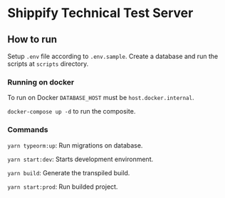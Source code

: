# Shippify Technical Test Server

## How to run

Setup `.env` file according to `.env.sample`.
Create a database and run the scripts at `scripts` directory.

### Running on docker
To run on Docker `DATABASE_HOST` must be `host.docker.internal`.

`docker-compose up -d` to run the composite.

### Commands
`yarn typeorm:up`: Run migrations on database.

`yarn start:dev`: Starts development environment.

`yarn build`: Generate the transpiled build.

`yarn start:prod`: Run builded project.
